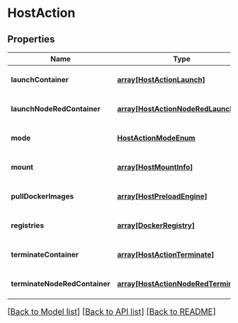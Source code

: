 # HostAction

## Properties
Name | Type | Description | Notes
------------ | ------------- | ------------- | -------------
**launchContainer** | [**array[HostActionLaunch]**](HostActionLaunch.md) |  | [optional] [default to null]
**launchNodeRedContainer** | [**array[HostActionNodeRedLaunch]**](HostActionNodeRedLaunch.md) |  | [optional] [default to null]
**mode** | [**HostActionModeEnum**](HostActionModeEnum.md) |  | [optional] [default to null]
**mount** | [**array[HostMountInfo]**](HostMountInfo.md) |  | [optional] [default to null]
**pullDockerImages** | [**array[HostPreloadEngine]**](HostPreloadEngine.md) |  | [optional] [default to null]
**registries** | [**array[DockerRegistry]**](DockerRegistry.md) |  | [optional] [default to null]
**terminateContainer** | [**array[HostActionTerminate]**](HostActionTerminate.md) |  | [optional] [default to null]
**terminateNodeRedContainer** | [**array[HostActionNodeRedTerminate]**](HostActionNodeRedTerminate.md) |  | [optional] [default to null]

[[Back to Model list]](../README.md#documentation-for-models) [[Back to API list]](../README.md#documentation-for-api-endpoints) [[Back to README]](../README.md)

<style>
     p, ul, ol, li { font-size: 18px !important;}
</style>


